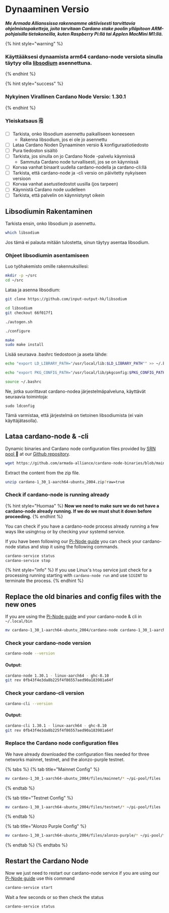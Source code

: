 # Dynaaminen Versio

_**Me Armada Allianssissa rakennamme aktiivisesti tarvittavia ohjelmistopaketteja, joita tarvitaan Cardano stake poolin ylläpitoon ARM-pohjaisilla tietokoneilla, kuten Raspberry Pi:llä tai Applen MacMini M1:llä.**_

{% hint style="warning" %}
### Käyttääksesi dynaamista arm64 cardano-node versiota sinulla täytyy olla [libsodium](https://github.com/input-output-hk/libsodium) asennettuna.
{% endhint %}

{% hint style="success" %}
### Nykyinen Virallinen Cardano Node Versio: 1.30.1
{% endhint %}

### Yleiskatsaus 🗒

* [ ] Tarkista, onko libsodium asennettu paikalliseen koneeseen
  * Rakenna libsodium, jos ei ole jo asennettu
* [ ] Lataa Cardano Noden Dynaaminen versio & konfiguraatiotiedosto
* [ ] Pura tiedoston sisältö
* [ ] Tarkista, jos sinulla on jo Cardano Node -palvelu käynnissä
  * Sammuta Cardano node turvallisesti, jos se on käynnissä
* [ ] Korvaa vanhat binaarit uudella cardano-nodella ja cardano-cli:llä
* [ ] Tarkista, että cardano-node ja -cli versio on päivitetty nykyiseen versioon
* [ ] Korvaa vanhat asetustiedostot uusilla \(jos tarpeen\)
* [ ] Käynnistä Cardano node uudelleen
* [ ] Tarkista, että palvelin on käynnistynyt oikein

## Libsodiumin Rakentaminen

Tarkista ensin, onko libsodium jo asennettu.

```bash
which libsodium
```

Jos tämä ei palauta mitään tulostetta, sinun täytyy asentaa libsodium.

### Ohjeet libsodiumin asentamiseen

Luo työhakemisto omille rakennuksillesi:

```bash
mkdir -p ~/src
cd ~/src
```

Lataa ja asenna libsodium:

```bash
git clone https://github.com/input-output-hk/libsodium
```

```bash
cd libsodium
git checkout 66f017f1
```

```bash
./autogen.sh
```

```bash
./configure
```

```bash
make
sudo make install
```

Lisää seuraava .bashrc tiedostoon ja aseta lähde:

```bash
echo "export LD_LIBRARY_PATH="/usr/local/lib:$LD_LIBRARY_PATH"" >> ~/.bashrc

echo "export PKG_CONFIG_PATH="/usr/local/lib/pkgconfig:$PKG_CONFIG_PATH"" >> ~/.bashrc

source ~/.bashrc
```

Ne, jotka suorittavat cardano-nodea järjestelmäpalveluna, käyttävät seuraavia toimintoja:

```text
sudo ldconfig
```

Tämä varmistaa, että järjestelmä on tietoinen libsodiumista \(ei vain käyttäjätasolla\).

## Lataa cardano-node & -cli

Dynamic binaries and Cardano node configuration files provided by [SRN pool ](https://armada-alliance.com/stake-pools/cc1b1c03798884c636703443a23b8d9e827d6c0417921600394198a0)🙏  at our [Github repository](https://github.com/armada-alliance/cardano-node-binaries).

```bash
wget https://github.com/armada-alliance/cardano-node-binaries/blob/main/dynamic-binaries/1.30.1/cardano-1_30_1-aarch64-ubuntu_2004.zip?raw=true
```

Extract the content from the zip file.

```bash
unzip cardano-1_30_1-aarch64-ubuntu_2004.zip?raw=true
```

### Check if cardano-node is running already

{% hint style="Huomaa" %}
**Now we need to make sure we do not have a cardano-node already running. If we do we must shut it down before proceeding.**
{% endhint %}

You can check if you have a cardano-node process already running a few ways like using`htop` or by checking your systemd service.

If you have been following our [Pi-Node guide](../pi-pool-tutorial/) you can check your cardano-node status and stop it using the following commands.

```bash
cardano-service status
cardano-service stop
```

{% hint style="info" %}
If you use Linux's `htop` service just check for a processing running starting with `cardano-node run` and use `SIGINT` to terminate the process.
{% endhint %}

## Replace the old binaries and config files with the new ones

If you are using the [Pi-Node guide](../pi-pool-tutorial/) and your cardano-node & cli in `~/.local/bin`

```bash
mv cardano-1_30_1-aarch64-ubuntu_2004/cardano-node cardano-1_30_1-aarch64-ubuntu_2004/cardano-cli ~/.local/bin
```

### Check your cardano-node version

```bash
cardano-node --version
```

#### Output:

```bash
cardano-node 1.30.1 - linux-aarch64 - ghc-8.10
git rev 0fb43f4e3da8b225f4f86557aed90a183981a64f
```

### Check your cardano-cli version

```bash
cardano-cli --version
```

#### Output:

```bash
cardano-cli 1.30.1 - linux-aarch64 - ghc-8.10
git rev 0fb43f4e3da8b225f4f86557aed90a183981a64f
```

### Replace the Cardano node configuration files

We have already downloaded the configuration files needed for three networks mainnet, testnet, and the alonzo-purple testnet.

{% tabs %}
{% tab title="Mainnet Config" %}
```bash
mv cardano-1_30_1-aarch64-ubuntu_2004/files/mainnet/* ~/pi-pool/files
```
{% endtab %}

{% tab title="Testnet Config" %}
```bash
mv cardano-1_30_1-aarch64-ubuntu_2004/files/testnet/* ~/pi-pool/files
```
{% endtab %}

{% tab title="Alonzo Purple Config" %}
```bash
mv cardano-1_30_1-aarch64-ubuntu_2004/files/alonzo-purple/* ~/pi-pool/files
```
{% endtab %}
{% endtabs %}

## Restart the Cardano Node

Now we just need to restart our cardano-node service if you are using our [Pi-Node guide](../pi-pool-tutorial/) use this command

```bash
cardano-service start
```

Wait a few seconds or so then check the status

```bash
cardano-service status
```



